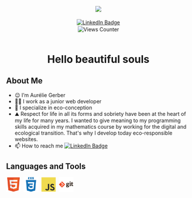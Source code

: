 <div id="header" align="center">
  <img src="https://media.giphy.com/media/M9gbBd9nbDrOTu1Mqx/giphy.gif" width="100"/>
</div>
<br>
<div id="badges" align="center">
  <a href="https://www.linkedin.com/in/aur%C3%A9lie-gerber/">
    <img src="https://img.shields.io/badge/Aurélie Gerber-blue?style=for-the-badge&logo=linkedin&logoColor=white" alt="LinkedIn Badge"/>
  </a>
</div>
<div id="views-counter" align="center">
  <img src="https://komarev.com/ghpvc/?username=aureliegerber&style=flat-square&color=blue" alt="Views Counter" align="center"/>
</div>
<br>
<h1 align="center">
  Hello beautiful souls
</h1>

## About Me

- 😉 I’m Aurélie Gerber
- 👩‍💻 I work as a junior web developer
- 🌿 I specialize in eco-conception
- ⛰️ Respect for life in all its forms and sobriety have been at the heart of my life for many years.
I wanted to give meaning to my programming skills acquired in my mathematics course by working for the digital and ecological transition. That's why I develop today eco-responsible websites.
- 📫 How to reach me <a href="https://www.linkedin.com/in/aur%C3%A9lie-gerber/">
    <img src="https://img.shields.io/badge/Aurélie-blue?style=for-the-badge&logo=linkedin&logoColor=white" alt="LinkedIn Badge"/>
  </a>

## Languages and Tools
<div>
  <img src="https://github.com/devicons/devicon/blob/master/icons/html5/html5-original.svg" title="HTML5" alt="HTML" width="40" height="40"/>&nbsp;
  <img src="https://github.com/devicons/devicon/blob/master/icons/css3/css3-plain-wordmark.svg"  title="CSS3" alt="CSS" width="40" height="40"/>&nbsp;
  <img src="https://github.com/devicons/devicon/blob/master/icons/javascript/javascript-original.svg" title="JavaScript" alt="JavaScript" width="40" height="40"/>&nbsp;
  <img src="https://github.com/devicons/devicon/blob/master/icons/git/git-original-wordmark.svg" title="Git" **alt="Git" width="40" height="40"/>
</div>
